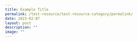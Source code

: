 ```yaml
---
title: Example Title
permalink: /test-resource/test-resource-category/permalink/
date: 2023-02-07
layout: post
description: ""
image: ""
---
```

